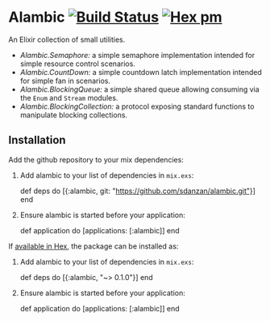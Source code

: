# Alambic [![Build Status](https://travis-ci.org/sdanzan/alambic.svg?branch=master)](https://travis-ci.org/sdanzan/alambic) [![Hex pm](http://img.shields.io/hexpm/v/alambic.svg?style=flat)](https://hex.pm/packages/alambic)

An Elixir collection of small utilities.

 - *Alambic.Semaphore:* a simple semaphore implementation intended for simple
   resource control scenarios.
 - *Alambic.CountDown:* a simple countdown latch implementation intended for
   simple fan in scenarios.
 - *Alambic.BlockingQueue:* a simple shared queue allowing consuming via the
   `Enum` and `Stream` modules.
 - *Alambic.BlockingCollection:* a protocol exposing standard functions to
   manipulate blocking collections.

## Installation

Add the github repository to your mix dependencies:

  1. Add alambic to your list of dependencies in `mix.exs`:

        def deps do
          [{:alambic, git: "https://github.com/sdanzan/alambic.git"}]
        end

  2. Ensure alambic is started before your application:

        def application do
          [applications: [:alambic]]
        end

If [available in Hex](https://hex.pm/docs/publish), the package can be installed as:

  1. Add alambic to your list of dependencies in `mix.exs`:

        def deps do
          [{:alambic, "~> 0.1.0"}]
        end

  2. Ensure alambic is started before your application:

        def application do
          [applications: [:alambic]]
        end
